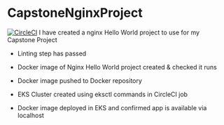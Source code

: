 # CapstoneNginxProject
[![CircleCI](https://dl.circleci.com/status-badge/img/gh/techy-shell/CapstoneNginxProject/tree/master.svg?style=svg)](https://dl.circleci.com/status-badge/redirect/gh/techy-shell/CapstoneNginxProject/tree/master)
I have created a nginx Hello World project to use for my Capstone Project


* Linting step has passed 

* Docker image of Nginx Hello World project created & checked it runs

* Docker image pushed to Docker repository

* EKS Cluster created using eksctl commands in CircleCI job 

* Docker image deployed in EKS and confirmed app is available via localhost